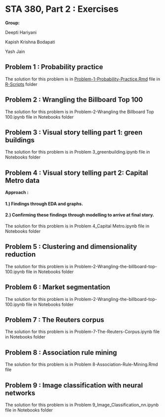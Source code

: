 # STA 380, Part 2 : Exercises

__Group:__

Deepti Hariyani

Kapish Krishna Bodapati

Yash Jain

## Problem 1 : Probability practice
The solution for this problem is in [Problem-1-Probability-Practice.Rmd]([(https://github.com/DH2024/ML2-Assignments/blob/main/R%20Scripts/Problem-1-Probability-Practice.Rmd)]) file in [R-Scripts]([(https://github.com/DH2024/ML2-Assignments/tree/main/R%20Scripts)]) folder

## Problem 2 : Wrangling the Billboard Top 100
The solution for this problem is in Problem-2-Wrangling the Billboard Top 100.ipynb file in Notebooks folder

## Problem 3 : Visual story telling part 1: green buildings
The solution for this problem is in Problem 3_greenbuilding.ipynb file in Notebooks folder

## Problem 4 : Visual story telling part 2: Capital Metro data
   **Approach :** 
   #### 1.) Findings through EDA and graphs.
   #### 2.) Confirming these findings through modelling to arrive at final story.
The solution for this problem is in Problem 4_Capital Metro.ipynb file in Notebooks folder

## Problem 5 : Clustering and dimensionality reduction
The solution for this problem is in Problem-2-Wrangling-the-billboard-top-100.ipynb file in Notebooks folder

## Problem 6 : Market segmentation
The solution for this problem is in Problem-2-Wrangling-the-billboard-top-100.ipynb file in Notebooks folder

## Problem 7 : The Reuters corpus
The solution for this problem is in Problem-7-The-Reuters-Corpus.ipynb file in Notebooks folder

## Problem 8 : Association rule mining
The solution for this problem is in Problem 8-Association-Rule-Mining.Rmd file

## Problem 9 : Image classification with neural networks
The solution for this problem is in Problem 9_Image_Classification_nn.ipynb file in Notebooks folder
